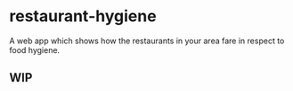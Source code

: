 # restaurant-hygiene
A web app which shows how the restaurants in your area fare in respect to food hygiene.

## WIP
